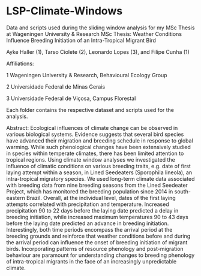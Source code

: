 # LSP-Climate-Windows
Data and scripts used during the sliding window analysis for my MSc Thesis at Wageningen University & Research
MSc Thesis: Weather Conditions Influence Breeding Initiation of an Intra-Tropical Migrant Bird

Ayke Haller (1), Tarso Ciolete (2), Leonardo Lopes (3), and Filipe Cunha (1)

Affiliations:

1 Wageningen University & Research, Behavioural Ecology Group

2 Universidade Federal de Minas Gerais

3 Universidade Federal de Viçosa, Campus Florestal

Each folder contains the respective dataset and scripts used for the analysis.

Abstract:
Ecological influences of climate change can be observed in various biological systems. Evidence suggests that several bird species have advanced their migration and breeding schedule in response to global warming. While such phenological changes have been extensively studied in species within temperate climates, there has been limited attention to tropical regions. Using climate window analyses we investigated the influence of climatic conditions on various breeding traits, e.g. date of first laying attempt within a season, in Lined Seedeaters (Sporophila lineola), an intra-tropical migratory species. We used long-term climate data associated with breeding data from nine breeding seasons from the Lined Seedeater Project, which has monitored the breeding population since 2014 in south-eastern Brazil. Overall, at the individual level, dates of the first laying attempts correlated with precipitation and temperature. Increased precipitation 90 to 22 days before the laying date predicted a delay in breeding initiation, while increased maximum temperatures 90 to 43 days before the laying date predicted an advance in breeding initiation. Interestingly, both time periods encompass the arrival period at the breeding grounds and reinforce that weather conditions before and during the arrival period can influence the onset of breeding initiation of migrant birds. Incorporating patterns of resource phenology and post-migration behaviour are paramount for understanding changes to breeding phenology of intra-tropical migrants in the face of an increasingly unpredictable climate.
